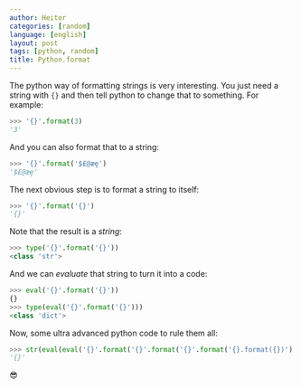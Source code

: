 ```yaml
---
author: Heitor
categories: [random]
language: [english]
layout: post
tags: [python, random]
title: Python.format
---
```


The python way of formatting strings is very interesting. You just need a string
with `{}` and then tell python to change that to something. For example:

~~~ python
>>> '{}'.format(3)
'3'
~~~

And you can also format that to a string:

~~~ python
>>> '{}'.format('$£@æȩ')
'$£@æȩ'
~~~

The next obvious step is to format a string to itself:

~~~ python
>>> '{}'.format('{}')
'{}'
~~~

Note that the result is a _string_:

~~~ python
>>> type('{}'.format('{}'))
<class 'str'>
~~~

And we can _evaluate_ that string to turn it into a code:

~~~ python
>>> eval('{}'.format('{}'))
{}
>>> type(eval('{}'.format('{}')))
<class 'dict'>
~~~

Now, some ultra advanced python code to rule them all:

~~~ python
>>> str(eval(eval('{}'.format('{}'.format('{}'.format('{}.format({})').format('{}', {}))).format('"{}"', {})).format('{}'.format('{}'))))
'{}'
~~~

:sunglasses: